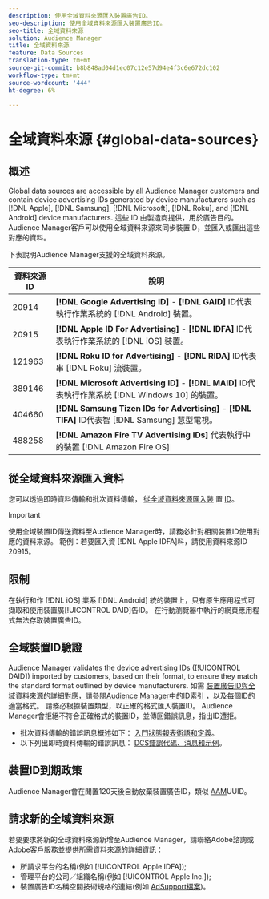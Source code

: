 ```yaml
---
description: 使用全域資料來源匯入裝置廣告ID。
seo-description: 使用全域資料來源匯入裝置廣告ID。
seo-title: 全域資料來源
solution: Audience Manager
title: 全域資料來源
feature: Data Sources
translation-type: tm+mt
source-git-commit: b8b848ad04d1ec07c12e57d94e4f3c6e672dc102
workflow-type: tm+mt
source-wordcount: '444'
ht-degree: 6%

---
```



# 全域資料來源 {#global-data-sources}

## 概述

Global data sources are accessible by all Audience Manager customers and contain device advertising IDs generated by device manufacturers such as [!DNL Apple], [!DNL Samsung], [!DNL Microsoft], [!DNL Roku], and [!DNL Android] device manufacturers. 這些 ID 由製造商提供，用於廣告目的。Audience Manager客戶可以使用全域資料來源來同步裝置ID，並匯入或匯出這些對應的資料。

下表說明Audience Manager支援的全域資料來源。

| 資料來源ID | 說明 |
|---|---|
| 20914 | **[!DNL Google Advertising ID]** - **[!DNL GAID]** ID代表執行作業系統的 [!DNL Android] 裝置。 |
| 20915 | **[!DNL Apple ID For Advertising]** - **[!DNL IDFA]** ID代表執行作業系統的 [!DNL iOS] 裝置。 |
| 121963 | **[!DNL Roku ID for Advertising]** - **[!DNL RIDA]** ID代表串 [!DNL Roku] 流裝置。 |
| 389146 | **[!DNL Microsoft Advertising ID]** - **[!DNL MAID]** ID代表執行作業系統 [!DNL Windows 10] 的裝置。 |
| 404660 | **[!DNL Samsung Tizen IDs for Advertising]** - **[!DNL TIFA]** ID代表智 [!DNL Samsung] 慧型電視。 |
| 488258 | **[!DNL Amazon Fire TV Advertising IDs]** 代表執行中的裝置 [!DNL Amazon Fire OS] |

## 從全域資料來源匯入資料

您可以透過即時資料傳輸和批次資料傳輸， [從全域資料來源匯入裝](../integration/sending-audience-data/real-time-data-integration/real-time-data-transfer.md) 置 [ID](../integration/sending-audience-data/batch-data-transfer-explained/batch-data-transfer-explained.md)。

>[!IMPORTANT]
>
>使用全域裝置ID傳送資料至Audience Manager時，請務必針對相關裝置ID使用對應的資料來源。 範例：若要匯入資 [!DNL Apple IDFA]料，請使用資料來源ID 20915。

## 限制

在執行和作 [!DNL iOS] 業系 [!DNL Android] 統的裝置上，只有原生應用程式可擷取和使用裝置廣[!UICONTROL DAID]告ID。 在行動瀏覽器中執行的網頁應用程式無法存取裝置廣告ID。

## 全域裝置ID驗證

Audience Manager validates the device advertising IDs ([!UICONTROL DAID]) imported by customers, based on their format, to ensure they match the standard format outlined by device manufacturers. 如需 [裝置廣告ID與全域資料來源的詳細對應，請參閱Audience Manager中的ID索引](../reference/ids-in-aam.md) ，以及每個ID的適當格式。 請務必根據裝置類型，以正確的格式匯入裝置ID。 Audience Manager會拒絕不符合正確格式的裝置ID，並傳回錯誤訊息，指出ID遭拒。

* 批次資料傳輸的錯誤訊息概述如下： [入門狀態報表術語和定義](../reporting/onboarding-status-report.md#report-terms-conditions)。
* 以下列出即時資料傳輸的錯誤訊息： [DCS錯誤代碼、消息和示例](../api/dcs-intro/dcs-api-reference/dcs-error-codes.md)。

## 裝置ID到期政策

Audience Manager會在閒置120天後自動放棄裝置廣告ID，類似 [AAM](../faq/faq-privacy.md)UUID。

## 請求新的全域資料來源

若要要求將新的全球資料來源新增至Audience Manager，請聯絡Adobe諮詢或Adobe客戶服務並提供所需資料來源的詳細資訊：

* 所請求平台的名稱(例如 [!UICONTROL Apple IDFA]);
* 管理平台的公司／組織名稱(例如 [!UICONTROL Apple Inc.]);
* 裝置廣告ID名稱空間技術規格的連結(例如 [AdSupport檔案](https://developer.apple.com/documentation/adsupport))。